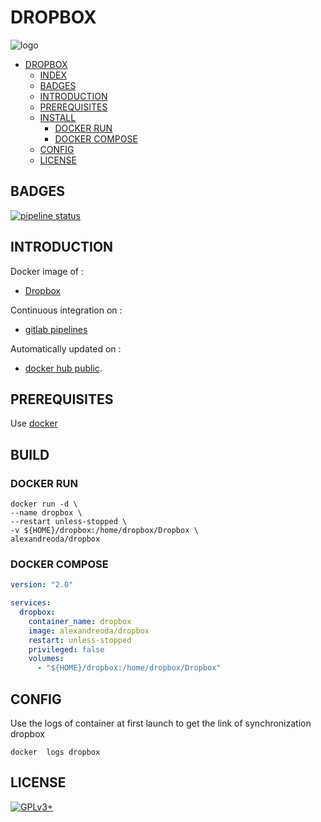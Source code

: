 # DROPBOX

![logo](https://assets.gitlab-static.net/uploads/-/system/project/avatar/12904443/glyph_m1_2x.png)

- [DROPBOX](#dropbox)
  - [INDEX](#index)
  - [BADGES](#badges)
  - [INTRODUCTION](#introduction)
  - [PREREQUISITES](#prerequisites)
  - [INSTALL](#install)
    - [DOCKER RUN](#docker-run)
    - [DOCKER COMPOSE](#docker-compose)
  - [CONFIG](#config)
  - [LICENSE](#license)

## BADGES

[![pipeline status](https://gitlab.com/oda-alexandre/dropbox/badges/master/pipeline.svg)](https://gitlab.com/oda-alexandre/dropbox/commits/master)

## INTRODUCTION

Docker image of :

- [Dropbox](https://www.dropbox.com/)

Continuous integration on :

- [gitlab pipelines](https://gitlab.com/oda-alexandre/dropbox/pipelines)

Automatically updated on :

- [docker hub public](https://hub.docker.com/r/alexandreoda/dropbox/).

## PREREQUISITES

Use [docker](https://www.docker.com)

## BUILD

### DOCKER RUN

```\
docker run -d \
--name dropbox \
--restart unless-stopped \
-v ${HOME}/dropbox:/home/dropbox/Dropbox \
alexandreoda/dropbox
```

### DOCKER COMPOSE

```yml
version: "2.0"

services:
  dropbox:
    container_name: dropbox
    image: alexandreoda/dropbox
    restart: unless-stopped
    privileged: false
    volumes:
      - "${HOME}/dropbox:/home/dropbox/Dropbox"
```

## CONFIG

Use the logs of container at first launch to get the link of synchronization dropbox

```\
docker  logs dropbox
```

## LICENSE

[![GPLv3+](http://gplv3.fsf.org/gplv3-127x51.png)](https://gitlab.com/oda-alexandre/dropbox/blob/master/LICENSE)
